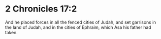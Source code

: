 # 2 Chronicles 17:2

And he placed forces in all the fenced cities of Judah, and set garrisons in the land of Judah, and in the cities of Ephraim, which Asa his father had taken.